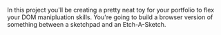 In this project you'll be creating a pretty neat toy for your portfolio to flex your DOM manipluation skills. You're going to build a browser version of something between a sketchpad and an Etch-A-Sketch.